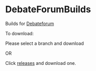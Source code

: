 DebateForumBuilds
=================

Builds for [Debateforum]("https://github.com/CrazyPython/DebateForum")

To download:

Please select a branch and download 

OR

Click [releases]("https://github.com/CrazyPython/DebateForumBuilds/releases") and download one.
